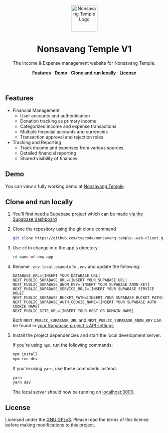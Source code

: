 <center>
  <img alt="Nonsavang Temple Logo" src="https://brsqcdlrwftfrrfdanov.supabase.co/storage/v1/object/public/images/logo.png" width="84">
</center>
<h1 align="center">Nonsavang Temple V1</h1>

<p align="center">
 The Income & Expense management website for Nonsavang Temple.
</p>

<p align="center">
  <a href="#features"><strong>Features</strong></a> ·
  <a href="#demo"><strong>Demo</strong></a> ·
  <a href="#clone-and-run-locally"><strong>Clone and run locally</strong></a> ·
  <a href="#license"><strong>License</strong></a>
</p>
<br/>

## Features

- Financial Management
  - User accounts and authentication
  - Donation tracking as primary income
  - Categorized income and expense transactions
  - Multiple financial accounts and currencies
  - Transaction approval and rejection roles
- Tracking and Reporting
  - Track income and expenses from various sources
  - Detailed financial reporting
  - Shared visibility of finances


## Demo

You can view a fully working demo at [Nonsavang Temple](https://nonsavang-temple.tyecode.space/).

## Clone and run locally

1. You'll first need a Supabase project which can be made [via the Supabase dashboard](https://database.new)

2. Clone the repository using the git clone command

   ```bash
   git clone https://github.com/tyecode/nonsavang-temple--web-client.git
   ```

3. Use `cd` to change into the app's directory

   ```bash
   cd name-of-new-app
   ```

4. Rename `.env.local.example` to `.env` and update the following:

   ```
   DATABASE_URL=[INSERT YOUR DATABASE URL]
   NEXT_PUBLIC_SUPABASE_URL=[INSERT YOUR SUPABASE URL]
   NEXT_PUBLIC_SUPABASE_ANON_KEY=[INSERT YOUR SUPABASE ANON KEY]
   NEXT_PUBLIC_SUPABASE_SERVICE_ROLE=[INSERT YOUR SUPABASE SERVICE ROLE]
   NEXT_PUBLIC_SUPABASE_BUCKET_PATH=[INSERT YOUR SUPABASE BUCKET PATH]
   NEXT_PUBLIC_SUPABASE_AUTH_COOKIE_NAME=[INSERT YOUR SUPABASE AUTH COOKIE NAME]
   NEXT_PUBLIC_SITE_URL=[INSERT YOUR HOST OR DOMAIN NAME]
   ```

   Both `NEXT_PUBLIC_SUPABASE_URL` and `NEXT_PUBLIC_SUPABASE_ANON_KEY` can be found in [your Supabase project's API settings](https://app.supabase.com/project/_/settings/api)

5. Install the project dependencies and start the local development server:

   If you're using `npm`, run the following commands:

   ```bash
   npm install
   npm run dev
   ```

   If you're using `yarn`, use these commands instead:

   ```bash
   yarn
   yarn dev
   ```

   The local server should now be running on [localhost:3000](http://localhost:3000/).

## License

Licensed under the [GNU GPLv3](https://choosealicense.com/licenses/gpl-3.0/). Please read the terms of this license before making modifications to this project.